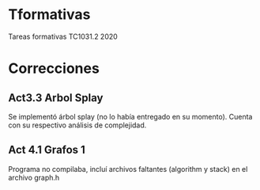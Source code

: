 # Tformativas
Tareas formativas TC1031.2 2020

# Correcciones
## Act3.3 Arbol Splay
Se implementó árbol splay (no lo había entregado en su momento). Cuenta con su respectivo análisis de complejidad.

## Act 4.1 Grafos 1
Programa no compilaba, incluí archivos faltantes (algorithm y stack) en el archivo graph.h
